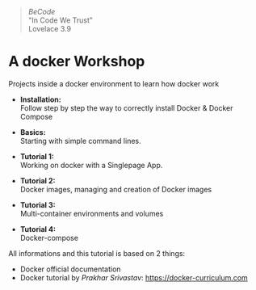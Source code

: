 > *BeCode* <br/>
"In Code We Trust" <br/>
Lovelace 3.9 <br/>

# A docker Workshop
Projects inside a docker environment to learn how docker work


- __Installation:__    
    Follow step by step the way to correctly install Docker & Docker Compose

- __Basics:__    
    Starting with simple command lines.

- __Tutorial 1:__    
    Working on docker with a Singlepage App.

- __Tutorial 2:__    
    Docker images, managing and creation of Docker images

- __Tutorial 3:__    
    Multi-container environments and volumes

- __Tutorial 4:__    
    Docker-compose
    
All informations and this tutorial is based on 2 things:
- Docker official documentation
- Docker tutorial by *Prakhar Srivastav*: https://docker-curriculum.com
